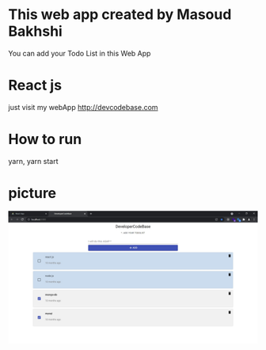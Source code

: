 # This web app created by Masoud Bakhshi

You can add your Todo List in this Web App

# React js

just visit my webApp http://devcodebase.com

# How to run

yarn, yarn start

# picture

![TodoList](https://github.com/masoud-bakhshi/todolist/blob/main/todolist.jpg)
